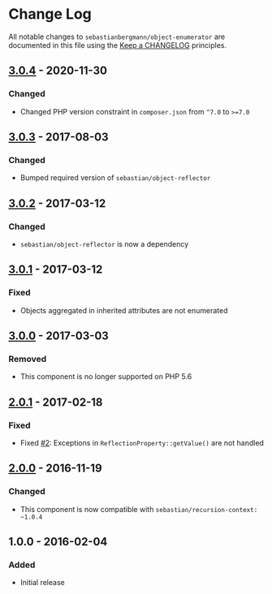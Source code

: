 # Change Log

All notable changes to `sebastianbergmann/object-enumerator` are documented in this file using
the [Keep a CHANGELOG](http://keepachangelog.com/) principles.

## [3.0.4] - 2020-11-30

### Changed

* Changed PHP version constraint in `composer.json` from `^7.0` to `>=7.0`

## [3.0.3] - 2017-08-03

### Changed

* Bumped required version of `sebastian/object-reflector`

## [3.0.2] - 2017-03-12

### Changed

* `sebastian/object-reflector` is now a dependency

## [3.0.1] - 2017-03-12

### Fixed

* Objects aggregated in inherited attributes are not enumerated

## [3.0.0] - 2017-03-03

### Removed

* This component is no longer supported on PHP 5.6

## [2.0.1] - 2017-02-18

### Fixed

* Fixed [#2](https://github.com/sebastianbergmann/phpunit/pull/2): Exceptions in `ReflectionProperty::getValue()` are
  not handled

## [2.0.0] - 2016-11-19

### Changed

* This component is now compatible with `sebastian/recursion-context: ~1.0.4`

## 1.0.0 - 2016-02-04

### Added

* Initial release

[3.0.4]: https://github.com/sebastianbergmann/object-enumerator/compare/3.0.3...3.0.4

[3.0.3]: https://github.com/sebastianbergmann/object-enumerator/compare/3.0.2...3.0.3

[3.0.2]: https://github.com/sebastianbergmann/object-enumerator/compare/3.0.1...3.0.2

[3.0.1]: https://github.com/sebastianbergmann/object-enumerator/compare/3.0.0...3.0.1

[3.0.0]: https://github.com/sebastianbergmann/object-enumerator/compare/2.0...3.0.0

[2.0.1]: https://github.com/sebastianbergmann/object-enumerator/compare/2.0.0...2.0.1

[2.0.0]: https://github.com/sebastianbergmann/object-enumerator/compare/1.0...2.0.0

